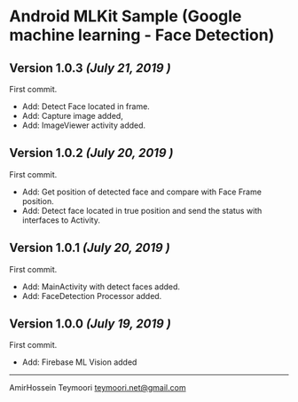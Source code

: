 # Android MLKit Sample (Google machine learning - Face Detection)


 
Version 1.0.3 *(July 21, 2019 )*
----------------------------

First commit. 
 * Add: Detect Face located in frame. 
 * Add: Capture image added,
 * Add: ImageViewer activity added.

 
Version 1.0.2 *(July 20, 2019 )*
----------------------------

First commit. 
 * Add: Get position of detected face and compare with Face Frame position.
 * Add: Detect face located in true position and send the status with interfaces to Activity.

 
Version 1.0.1 *(July 20, 2019 )*
----------------------------

First commit. 
 * Add: MainActivity with detect faces added.
 * Add: FaceDetection Processor added.

 
Version 1.0.0 *(July 19, 2019 )*
----------------------------

First commit. 
 * Add: Firebase ML Vision added

----------------------------
AmirHossein Teymoori
teymoori.net@gmail.com